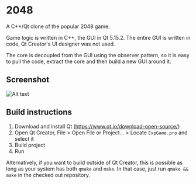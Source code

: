 2048
====

A C++/Qt clone of the popular 2048 game. 

Game logic is written in C++, the GUI in Qt 5.15.2. The entire GUI is written in code, Qt Creator's UI designer was not used.

The core is decoupled from the GUI using the observer pattern, so it is easy to pull the code, extract the core and then build a new GUI around it.

Screenshot
--
![Alt text](https://s4.ax1x.com/2021/12/22/TQfTZ6.png)

Build instructions
--
1. Download and install Qt (https://www.qt.io/download-open-source/)
2. Open Qt Creator, File > Open File or Project... > Locate `ExpGame.pro` and select it
3. Build project
4. Run

Alternatively, if you want to build outside of Qt Creator, this is possible as long as your system has both `qmake` and `make`. In that case, just run `qmake && make` in the checked out repository.
